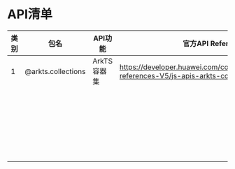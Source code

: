 # API清单

| 类别  | 包名                 | API功能    | 官方API Reference地址                                                                                 |
| --- | ------------------ | -------- | ------------------------------------------------------------------------------------------------- |
| 1   | @arkts.collections | ArkTS容器集 | https://developer.huawei.com/consumer/cn/doc/harmonyos-references-V5/js-apis-arkts-collections-V5 |
|     |                    |          |                                                                                                   |
|     |                    |          |                                                                                                   |
|     |                    |          |                                                                                                   |
|     |                    |          |                                                                                                   |
|     |                    |          |                                                                                                   |
|     |                    |          |                                                                                                   |
|     |                    |          |                                                                                                   |
|     |                    |          |                                                                                                   |
|     |                    |          |                                                                                                   |
|     |                    |          |                                                                                                   |
|     |                    |          |                                                                                                   |
|     |                    |          |                                                                                                   |
|     |                    |          |                                                                                                   |
|     |                    |          |                                                                                                   |
|     |                    |          |                                                                                                   |
|     |                    |          |                                                                                                   |
|     |                    |          |                                                                                                   |
|     |                    |          |                                                                                                   |
|     |                    |          |                                                                                                   |
|     |                    |          |                                                                                                   |
|     |                    |          |                                                                                                   |
|     |                    |          |                                                                                                   |
|     |                    |          |                                                                                                   |
|     |                    |          |                                                                                                   |
|     |                    |          |                                                                                                   |
|     |                    |          |                                                                                                   |
|     |                    |          |                                                                                                   |
|     |                    |          |                                                                                                   |
